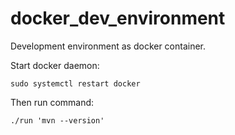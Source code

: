 # docker_dev_environment

Development environment as docker container.

Start docker daemon:
```
sudo systemctl restart docker
```

Then run command:
```
./run 'mvn --version'
```
